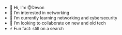 - 👋 Hi, I’m @Devon
- 👀 I’m interested in networking 
- 🌱 I’m currently learning networking and cybersecurity
- 💞️ I’m looking to collaborate on new and old tech 
- ⚡ Fun fact: still on a search



